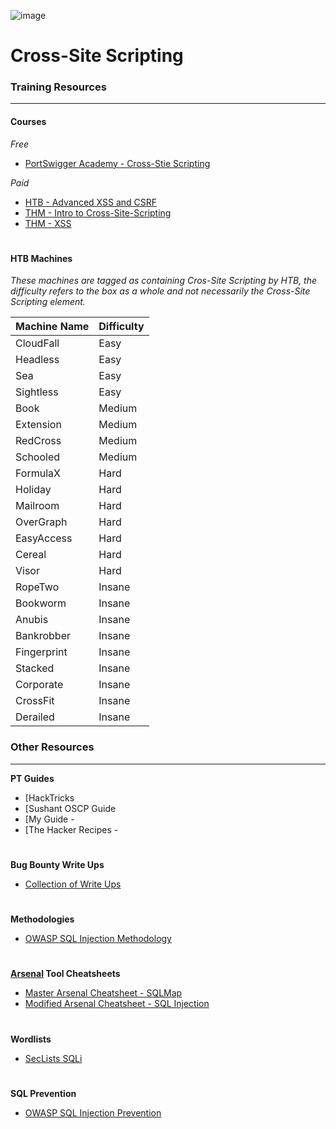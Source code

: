 ![image](https://github.com/user-attachments/assets/ad53639a-a98a-4422-b451-b37c88408a42)

# Cross-Site Scripting

### Training Resources
---
#### Courses
*Free*
- [PortSwigger Academy - Cross-Stie Scripting](https://portswigger.net/web-security/cross-site-scripting)

*Paid*
- [HTB - Advanced XSS and CSRF](https://academy.hackthebox.com/course/preview/advanced-xss-and-csrf-exploitation)
- [THM - Intro to Cross-Site-Scripting](https://tryhackme.com/r/room/xss)
- [THM - XSS](https://tryhackme.com/r/room/axss)

#

#### HTB Machines
*These machines are tagged as containing Cros-Site Scripting by HTB, the difficulty refers to the box as a whole and not necessarily the Cross-Site Scripting element.*

| Machine Name | Difficulty |
| -- | -- |
| CloudFall | Easy |
| Headless | Easy  |
| Sea | Easy |
| Sightless | Easy |
| Book  | Medium |
| Extension  | Medium |
| RedCross | Medium  |
| Schooled | Medium |
| FormulaX | Hard |
| Holiday | Hard |
| Mailroom | Hard |
| OverGraph | Hard |
| EasyAccess | Hard |
| Cereal | Hard |
| Visor | Hard |
| RopeTwo | Insane |
| Bookworm | Insane |
| Anubis | Insane |
| Bankrobber | Insane |
| Fingerprint | Insane |
| Stacked | Insane  |
| Corporate | Insane |
| CrossFit | Insane |
| Derailed | Insane |


### Other Resources
---
**PT Guides**
- [HackTricks
- [Sushant OSCP Guide
- [My Guide -
- [The Hacker Recipes -
#
**Bug Bounty Write Ups**
- [Collection of Write Ups](https://github.com/alexbieber/Bug_Bounty_writeups#sql-injectionsqli)
#
**Methodologies**
- [OWASP SQL Injection Methodology](https://owasp.org/www-project-web-security-testing-guide/stable/4-Web_Application_Security_Testing/07-Input_Validation_Testing/05-Testing_for_SQL_Injection)
#
**[Arsenal](https://github.com/Orange-Cyberdefense/arsenal/tree/master) Tool Cheatsheets**
- [Master Arsenal Cheatsheet - SQLMap](https://github.com/Orange-Cyberdefense/arsenal/blob/master/arsenal/data/cheats/SQL%20Injection/sqlmap.md)
- [Modified Arsenal Cheatsheet - SQL Injection](https://github.com/ThomasRose23/arsenal_cheatsheets/blob/main/webapp/sql-injection)
#
**Wordlists**
- [SecLists SQLi](https://github.com/danielmiessler/SecLists/tree/master/Fuzzing/SQLi)
#
**SQL Prevention**
- [OWASP SQL Injection Prevention](https://cheatsheetseries.owasp.org/cheatsheets/SQL_Injection_Prevention_Cheat_Sheet.html)
#

